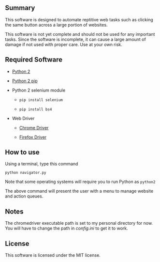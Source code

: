 ## Summary
This software is designed to automate reptitive web tasks such as clicking
the same button across a large portion of websites.

This software is not yet complete and should not be used for any important tasks.
Since the software is incomplete, it can cause a large amount of damage if not
used with proper care. Use at your own risk.

## Required Software
* [Python 2](https://www.python.org/downloads)

* [Python 2 pip](https://www.makeusof.com/tag/install-pip-for-python/)

* Python 2 selenium module

    * `pip install selenium`

    * `pip install bs4`

* Web Driver

    * [Chrome Driver](https://sites.google.com/a/chromium.org/chromedriver/downloads)

    * [Firefox Driver](https://github.com/mozilla/geckodriver/releases)

## How to use
Using a terminal, type this command

`python navigator.py`

Note that some operating systems will require you to run Python as `python2`

The above command will present the user with a menu to manage website and action
queues.

## Notes
The chromedriver executable path is set to my personal directory for now.
You will have to change the path in *config.ini* to get it to work.

## License
This software is licensed under the MIT license.
